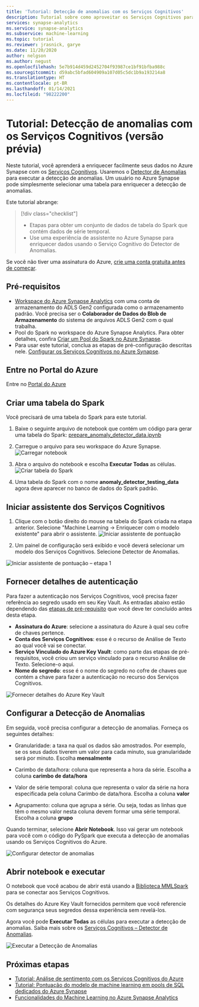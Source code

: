 ```yaml
---
title: 'Tutorial: Detecção de anomalias com os Serviços Cognitivos'
description: Tutorial sobre como aproveitar os Serviços Cognitivos para detecção de anomalias no Azure Synapse
services: synapse-analytics
ms.service: synapse-analytics
ms.subservice: machine-learning
ms.topic: tutorial
ms.reviewer: jrasnick, garye
ms.date: 11/20/2020
author: nelgson
ms.author: negust
ms.openlocfilehash: 5e7b914d459d2452704f93987ce1bf91bfba988c
ms.sourcegitcommit: d59abc5bfad604909a107d05c5dc1b9a193214a8
ms.translationtype: HT
ms.contentlocale: pt-BR
ms.lasthandoff: 01/14/2021
ms.locfileid: "98222200"
---
```

# <a name="tutorial-anomaly-detection-with-cognitive-services-preview"></a>Tutorial: Detecção de anomalias com os Serviços Cognitivos (versão prévia)

Neste tutorial, você aprenderá a enriquecer facilmente seus dados no Azure Synapse com os [Serviços Cognitivos](../../cognitive-services/index.yml). Usaremos o [Detector de Anomalias](../../cognitive-services/anomaly-detector/index.yml) para executar a detecção de anomalias. Um usuário no Azure Synapse pode simplesmente selecionar uma tabela para enriquecer a detecção de anomalias.

Este tutorial abrange:

> [!div class="checklist"]
> - Etapas para obter um conjunto de dados de tabela do Spark que contém dados de série temporal.
> - Use uma experiência de assistente no Azure Synapse para enriquecer dados usando o Serviço Cognitivo do Detector de Anomalias.

Se você não tiver uma assinatura do Azure, [crie uma conta gratuita antes de começar](https://azure.microsoft.com/free/).

## <a name="prerequisites"></a>Pré-requisitos

- [Workspace do Azure Synapse Analytics](../get-started-create-workspace.md) com uma conta de armazenamento do ADLS Gen2 configurada como o armazenamento padrão. Você precisa ser o **Colaborador de Dados do Blob de Armazenamento** do sistema de arquivos ADLS Gen2 com o qual trabalha.
- Pool do Spark no workspace do Azure Synapse Analytics. Para obter detalhes, confira [Criar um Pool do Spark no Azure Synapse](../quickstart-create-sql-pool-studio.md).
- Para usar este tutorial, conclua as etapas de pré-configuração descritas nele. [Configurar os Serviços Cognitivos no Azure Synapse](tutorial-configure-cognitive-services-synapse.md).

## <a name="sign-in-to-the-azure-portal"></a>Entre no Portal do Azure

Entre no [Portal do Azure](https://portal.azure.com/)

## <a name="create-a-spark-table"></a>Criar uma tabela do Spark

Você precisará de uma tabela do Spark para este tutorial.

1. Baixe o seguinte arquivo de notebook que contém um código para gerar uma tabela do Spark: [prepare_anomaly_detector_data.ipynb](https://go.microsoft.com/fwlink/?linkid=2149577)

1. Carregue o arquivo para seu workspace do Azure Synapse.
![Carregar notebook](media/tutorial-cognitive-services/tutorial-cognitive-services-anomaly-00a.png)

1. Abra o arquivo do notebook e escolha **Executar Todas** as células.
![Criar tabela do Spark](media/tutorial-cognitive-services/tutorial-cognitive-services-anomaly-00b.png)

1. Uma tabela do Spark com o nome **anomaly_detector_testing_data** agora deve aparecer no banco de dados do Spark padrão.

## <a name="launch-cognitive-services-wizard"></a>Iniciar assistente dos Serviços Cognitivos

1. Clique com o botão direito do mouse na tabela do Spark criada na etapa anterior. Selecione "Machine Learning -> Enriquecer com o modelo existente" para abrir o assistente.
![Iniciar assistente de pontuação](media/tutorial-cognitive-services/tutorial-cognitive-services-anomaly-00g.png)

2. Um painel de configuração será exibido e você deverá selecionar um modelo dos Serviços Cognitivos. Selecione Detector de Anomalias.

![Iniciar assistente de pontuação – etapa 1](media/tutorial-cognitive-services/tutorial-cognitive-services-anomaly-00c.png)

## <a name="provide-authentication-details"></a>Fornecer detalhes de autenticação

Para fazer a autenticação nos Serviços Cognitivos, você precisa fazer referência ao segredo usado em seu Key Vault. As entradas abaixo estão dependendo das [etapas de pré-requisito](tutorial-configure-cognitive-services-synapse.md) que você deve ter concluído antes desta etapa.

- **Assinatura do Azure**: selecione a assinatura do Azure à qual seu cofre de chaves pertence.
- **Conta dos Serviços Cognitivos**: esse é o recurso de Análise de Texto ao qual você vai se conectar.
- **Serviço Vinculado do Azure Key Vault**: como parte das etapas de pré-requisitos, você criou um serviço vinculado para o recurso Análise de Texto. Selecione-o aqui.
- **Nome do segredo**: esse é o nome do segredo no cofre de chaves que contém a chave para fazer a autenticação no recurso dos Serviços Cognitivos.

![Fornecer detalhes do Azure Key Vault](media/tutorial-cognitive-services/tutorial-cognitive-services-anomaly-00d.png)

## <a name="configure-anomaly-detection"></a>Configurar a Detecção de Anomalias

Em seguida, você precisa configurar a detecção de anomalias. Forneça os seguintes detalhes:

- Granularidade: a taxa na qual os dados são amostrados. Por exemplo, se os seus dados tiverem um valor para cada minuto, sua granularidade será por minuto. Escolha **mensalmente** 

- Carimbo de data/hora: coluna que representa a hora da série. Escolha a coluna **carimbo de data/hora**

- Valor de série temporal: coluna que representa o valor da série na hora especificada pela coluna Carimbo de data/hora. Escolha a coluna **valor**

- Agrupamento: coluna que agrupa a série. Ou seja, todas as linhas que têm o mesmo valor nesta coluna devem formar uma série temporal. Escolha a coluna **grupo**

Quando terminar, selecione **Abrir Notebook**. Isso vai gerar um notebook para você com o código do PySpark que executa a detecção de anomalias usando os Serviços Cognitivos do Azure.

![Configurar detector de anomalias](media/tutorial-cognitive-services/tutorial-cognitive-services-anomaly-00e.png)

## <a name="open-notebook-and-run"></a>Abrir notebook e executar

O notebook que você acabou de abrir está usando a [Biblioteca MMLSpark](https://github.com/Azure/mmlspark) para se conectar aos Serviços Cognitivos.

Os detalhes do Azure Key Vault fornecidos permitem que você referencie com segurança seus segredos dessa experiência sem revelá-los.

Agora você pode **Executar Todas** as células para executar a detecção de anomalias. Saiba mais sobre os [Serviços Cognitivos – Detector de Anomalias](../../cognitive-services/anomaly-detector/index.yml).

![Executar a Detecção de Anomalias](media/tutorial-cognitive-services/tutorial-cognitive-services-anomaly-00f.png)

## <a name="next-steps"></a>Próximas etapas

- [Tutorial: Análise de sentimento com os Serviços Cognitivos do Azure](tutorial-cognitive-services-sentiment.md)
- [Tutorial: Pontuação do modelo de machine learning em pools de SQL dedicados do Azure Synapse](tutorial-sql-pool-model-scoring-wizard.md)
- [Funcionalidades do Machine Learning no Azure Synapse Analytics](what-is-machine-learning.md)